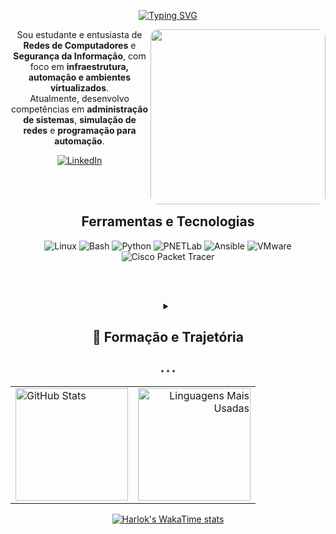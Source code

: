 
<div align="center">
  
[![Typing SVG](https://readme-typing-svg.demolab.com?font=Fira+Code&pause=1000&width=435&lines=Ol%C3%A1%2C+eu+sou+o+Murilo!;Amo+redes+e+seguran%C3%A7a+)](https://git.io/typing-svg)

<div align="center">
  <img src="https://github.com/user-attachments/assets/88e62895-1d98-4dcf-8b9b-5302854f3c86" width="280px" align="right" style="border-radius: 12px;"/>
</div>

Sou estudante e entusiasta de **Redes de Computadores** e **Segurança da Informação**, com foco em **infraestrutura, automação e ambientes virtualizados**.  
Atualmente, desenvolvo competências em **administração de sistemas**, **simulação de redes** e **programação para automação**.  

<p align="center">
  <a href="https://www.linkedin.com/in/murilocardoso7" target="_blank">
    <img src="https://img.shields.io/badge/LinkedIn-0A66C2?style=for-the-badge&logo=linkedin&logoColor=white" alt="LinkedIn"/>
  </a>
</p>

<br><br>

## Ferramentas e Tecnologias

![Linux](https://img.shields.io/badge/Linux-FCC624?style=for-the-badge&logo=linux&logoColor=black)
![Bash](https://img.shields.io/badge/Bash-4EAA25?style=for-the-badge&logo=gnubash&logoColor=white)
![Python](https://img.shields.io/badge/Python-3776AB?style=for-the-badge&logo=python&logoColor=white)
![PNETLab](https://img.shields.io/badge/PNETLab-0A84FF?style=for-the-badge&logo=gnometerminal&logoColor=white)
![Ansible](https://img.shields.io/badge/Ansible-EE0000?style=for-the-badge&logo=ansible&logoColor=white)
![VMware](https://img.shields.io/badge/VMware-607078?style=for-the-badge&logo=vmware&logoColor=white)
![Cisco Packet Tracer](https://img.shields.io/badge/Cisco%20Packet%20Tracer-0D6EFD?style=for-the-badge&logo=cisco&logoColor=white)

<br><br>

<details>
  <summary><h2>📘 Formação e Trajetória</h2></summary>

Meu primeiro contato com a tecnologia ocorreu aos 6 anos, quando comecei a explorar computadores de forma autodidata. Desde então, mantenho uma relação contínua com o setor, somando 20 anos de experiência prática e mais de uma década de estudos direcionados a Tecnologia da Informação.

Atualmente, atuo como Jovem Aprendiz em TI, desenvolvendo experiência prática em suporte técnico, infraestrutura e sistemas corporativos.

</details>

<p align="center" style="opacity:0.8;">⬩ ⬩ ⬩</p>

<table style="width:100%;">
  <tr>
    <td align="left">
      <img height="180em" src="https://github-readme-stats.vercel.app/api?username=murilocardoso7&show_icons=true&theme=default&hide_border=false&locale=pt-br" alt="GitHub Stats" />
    </td>
    <td align="right">
      <img height="180em" src="https://github-readme-stats.vercel.app/api/top-langs?username=murilocardoso7&show_icons=true&layout=compact&theme=default&locale=pt-br" alt="Linguagens Mais Usadas" />
    </td>
  </tr>
  
</table>


[![Harlok's WakaTime stats](https://github-readme-stats.vercel.app/api/wakatime?username=murilocardoso7)](https://github.com/anuraghazra/github-readme-stats)


</div>


